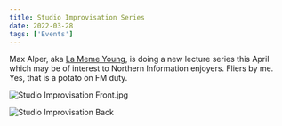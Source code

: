 ```yaml
---
title: Studio Improvisation Series
date: 2022-03-28
tags: ['Events']
---
```


Max Alper, aka [La Meme Young](https://www.instagram.com/la_meme_young/), is doing a new lecture series this April which may be of interest to Northern Information enjoyers. Fliers by me. Yes, that is a potato on FM duty.<!--x-->

![Studio Improvisation Front.jpg](/rm_ation/images/studio-improvisation-front.jpg)

![Studio Improvisation Back](/rm_ation/images/studio-improvisation-back.jpg)
